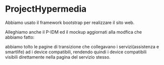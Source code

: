 # ProjectHypermedia

Abbiamo usato il framework bootstrap per realizzare il sito web.

Alleghiamo anche il P-IDM ed il mockup aggiornati alla modfica che abbiamo fatto:

abbiamo tolto le pagine di transizione che collegavano i servizi(assistenza e smartlife) ad i device compatibili,
rendendo quindi i device compatibili visibili direttamente nella pagina del servizio stesso.
